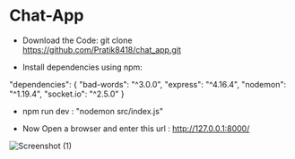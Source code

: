 # Chat-App

- Download the Code:
git clone https://github.com/Pratik8418/chat_app.git

- Install dependencies using npm:

"dependencies": {
    "bad-words": "^3.0.0",
    "express": "^4.16.4",
    "nodemon": "^1.19.4",
    "socket.io": "^2.5.0"
  }
 
- npm run dev : "nodemon src/index.js"
 
- Now Open a browser and enter this url : http://127.0.0.1:8000/

![Screenshot (1)](https://user-images.githubusercontent.com/88868354/232280294-3867023a-6b69-44ff-b227-142027a2cad8.png)

